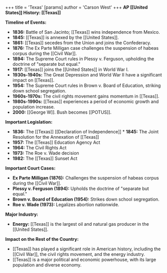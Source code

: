 +++
 title = 'Texas'
[params]
	author = 'Carson West'
+++
**AP [[United States]] History: [[Texas]]**

**Timeline of Events:**

* **1836:** Battle of San Jacinto; [[Texas]] wins independence from Mexico.
* **1845:** [[Texas]] is annexed by the [[United States]].
* **1861:** [[Texas]] secedes from the Union and joins the Confederacy.
* **1876:** The Ex Parte Milligan case challenges the suspension of habeas corpus during the [[Civil War]].
* **1894:** The Supreme Court rules in Plessy v. Ferguson, upholding the doctrine of "separate but equal."
* **1917:** [[Texas]] joins the [[United States]] in World War I.
* **1930s-1940s:** The Great Depression and World War II have a significant impact on [[Texas]].
* **1954:** The Supreme Court rules in Brown v. Board of Education, striking down school segregation.
* **1960s-1970s:** The civil rights movement gains momentum in [[Texas]].
* **1980s-1990s:** [[Texas]] experiences a period of economic growth and population increase.
* **2000:** [[George W]]. Bush becomes [[POTUS]].

**Important Legislation:**

* **1836:** The [[Texas]] [[Declaration of Independence]] * **1845:** The Joint Resolution for the Annexation of [[Texas]]
* **1957:** The [[Texas]] Education Agency Act
* **1964:** The Civil Rights Act
* **1973:** The Roe v. Wade decision
* **1982:** The [[Texas]] Sunset Act

**Important Court Cases:**

* **Ex Parte Milligan (1876):** Challenges the suspension of habeas corpus during the [[Civil War]].
* **Plessy v. Ferguson (1894):** Upholds the doctrine of "separate but equal."
* **Brown v. Board of Education (1954):** Strikes down school segregation.
* **Roe v. Wade (1973):** Legalizes abortion nationwide.

**Major Industry:**

* **Energy:** [[Texas]] is the largest oil and natural gas producer in the [[United States]].

**Impact on the Rest of the Country:**

* [[Texas]] has played a significant role in American history, including the [[Civil War]], the civil rights movement, and the energy industry.
* [[Texas]] is a major political and economic powerhouse, with its large population and diverse economy.
